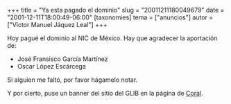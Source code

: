 +++
title = "Ya esta pagado el dominio"
slug = "20011211180049679"
date = "2001-12-11T18:00:49-06:00"
[taxonomies]
tema = ["anuncios"]
autor = ["Víctor Manuel Jáquez Leal"]
+++

Hoy pagué el dominio al NIC de México. Hay que agradecer la aportación
de:

-   José Fransisco García Martínez
-   Oscar López Escárcega

Si alguien me faltó, por favor hágamelo notar.

Y por cierto, puse un banner del sitio del GLIB en la página de
[Coral](http://www.coral.com.mx).

